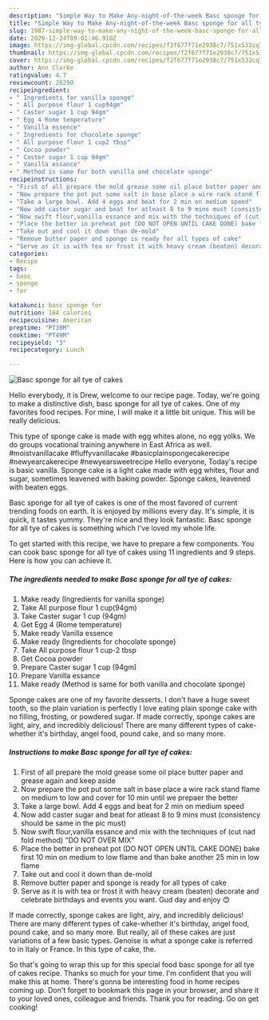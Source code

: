 ```yaml
---
description: "Simple Way to Make Any-night-of-the-week Basc sponge for all tye of cakes"
title: "Simple Way to Make Any-night-of-the-week Basc sponge for all tye of cakes"
slug: 1987-simple-way-to-make-any-night-of-the-week-basc-sponge-for-all-tye-of-cakes
date: 2020-12-24T09:01:46.910Z
image: https://img-global.cpcdn.com/recipes/f2f677f71e2938c7/751x532cq70/basc-sponge-for-all-tye-of-cakes-recipe-main-photo.jpg
thumbnail: https://img-global.cpcdn.com/recipes/f2f677f71e2938c7/751x532cq70/basc-sponge-for-all-tye-of-cakes-recipe-main-photo.jpg
cover: https://img-global.cpcdn.com/recipes/f2f677f71e2938c7/751x532cq70/basc-sponge-for-all-tye-of-cakes-recipe-main-photo.jpg
author: Ann Clarke
ratingvalue: 4.7
reviewcount: 20290
recipeingredient:
- " Ingredients for vanilla sponge"
- " All purpose flour 1 cup94gm"
- " Caster sugar 1 cup 94gm"
- " Egg 4 Rome temperature"
- " Vanilla essence"
- " Ingredients for chocolate sponge"
- " All purpose flour 1 cup2 tbsp"
- " Cocoa powder"
- " Caster sugar 1 cup 94gm"
- " Vanilla essance"
- " Method is same for both vanilla and chocolate sponge"
recipeinstructions:
- "First of all prepare the mold grease some oil place butter paper and grease again and keep aside"
- "Now prepare the pot put some salt in base place a wire rack stand flame on medium to low and cover for 10 min until we prepaer the better"
- "Take a large bowl. Add 4 eggs and beat for 2 min on medium speed"
- "Now add caster sugar and beat for atleast 8 to 9 mins must (consistency should be same in the pic must)"
- "Now swift flour,vanilla essance and mix with the techniques of (cut nad fold method) &#34;DO NOT OVER MIX&#34;"
- "Place the better in preheat pot (DO NOT OPEN UNTIL CAKE DONE) bake first 10 min on medium to low flame and than bake another 25 min in low flame"
- "Take out and cool it down than de-mold"
- "Remove butter paper and sponge is ready for all types of cake"
- "Serve as it is with tea or frost it with heavy cream (beaten) decorate and celebrate birthdays and events you want. Gud day and enjoy 😊"
categories:
- Recipe
tags:
- basc
- sponge
- for

katakunci: basc sponge for 
nutrition: 164 calories
recipecuisine: American
preptime: "PT39M"
cooktime: "PT49M"
recipeyield: "3"
recipecategory: Lunch

---
```



![Basc sponge for all tye of cakes](https://img-global.cpcdn.com/recipes/f2f677f71e2938c7/751x532cq70/basc-sponge-for-all-tye-of-cakes-recipe-main-photo.jpg)

Hello everybody, it is Drew, welcome to our recipe page. Today, we're going to make a distinctive dish, basc sponge for all tye of cakes. One of my favorites food recipes. For mine, I will make it a little bit unique. This will be really delicious.

This type of sponge cake is made with egg whites alone, no egg yolks. We do groups vocational training anywhere in East Africa as well. #moistvanillacake #fluffyvanillacake #basicplainspongecakerecipe #newyearcakerecipe #newyearsweetrecipe Hello everyone, Today&#39;s recipe is basic vanilla. Sponge cake is a light cake made with egg whites, flour and sugar, sometimes leavened with baking powder. Sponge cakes, leavened with beaten eggs.

Basc sponge for all tye of cakes is one of the most favored of current trending foods on earth. It is enjoyed by millions every day. It's simple, it is quick, it tastes yummy. They're nice and they look fantastic. Basc sponge for all tye of cakes is something which I've loved my whole life.


To get started with this recipe, we have to prepare a few components. You can cook basc sponge for all tye of cakes using 11 ingredients and 9 steps. Here is how you can achieve it.

<!--inarticleads1-->

##### The ingredients needed to make Basc sponge for all tye of cakes:

1. Make ready  (Ingredients for vanilla sponge)
1. Take  All purpose flour 1 cup(94gm)
1. Take  Caster sugar 1 cup (94gm)
1. Get  Egg 4 (Rome temperature)
1. Make ready  Vanilla essence
1. Make ready  (Ingredients for chocolate sponge)
1. Take  All purpose flour 1 cup-2 tbsp
1. Get  Cocoa powder
1. Prepare  Caster sugar 1 cup (94gm)
1. Prepare  Vanilla essance
1. Make ready  (Method is same for both vanilla and chocolate sponge)


Sponge cakes are one of my favorite desserts. I don&#39;t have a huge sweet tooth, so the plain variation is perfectly I love eating plain sponge cake with no filling, frosting, or powdered sugar. If made correctly, sponge cakes are light, airy, and incredibly delicious! There are many different types of cake-whether it&#39;s birthday, angel food, pound cake, and so many more. 

<!--inarticleads2-->

##### Instructions to make Basc sponge for all tye of cakes:

1. First of all prepare the mold grease some oil place butter paper and grease again and keep aside
1. Now prepare the pot put some salt in base place a wire rack stand flame on medium to low and cover for 10 min until we prepaer the better
1. Take a large bowl. Add 4 eggs and beat for 2 min on medium speed
1. Now add caster sugar and beat for atleast 8 to 9 mins must (consistency should be same in the pic must)
1. Now swift flour,vanilla essance and mix with the techniques of (cut nad fold method) &#34;DO NOT OVER MIX&#34;
1. Place the better in preheat pot (DO NOT OPEN UNTIL CAKE DONE) bake first 10 min on medium to low flame and than bake another 25 min in low flame
1. Take out and cool it down than de-mold
1. Remove butter paper and sponge is ready for all types of cake
1. Serve as it is with tea or frost it with heavy cream (beaten) decorate and celebrate birthdays and events you want. Gud day and enjoy 😊


If made correctly, sponge cakes are light, airy, and incredibly delicious! There are many different types of cake-whether it&#39;s birthday, angel food, pound cake, and so many more. But really, all of these cakes are just variations of a few basic types. Genoise is what a sponge cake is referred to in Italy or France. In this type of cake, the. 

So that's going to wrap this up for this special food basc sponge for all tye of cakes recipe. Thanks so much for your time. I'm confident that you will make this at home. There's gonna be interesting food in home recipes coming up. Don't forget to bookmark this page in your browser, and share it to your loved ones, colleague and friends. Thank you for reading. Go on get cooking!
